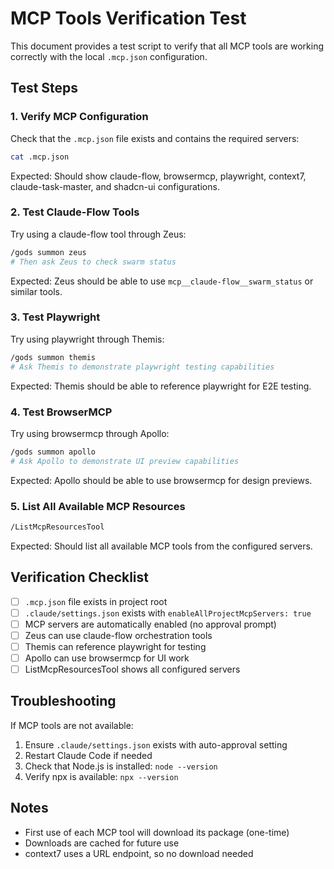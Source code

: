 # MCP Tools Verification Test

This document provides a test script to verify that all MCP tools are working correctly with the local `.mcp.json` configuration.

## Test Steps

### 1. Verify MCP Configuration
Check that the `.mcp.json` file exists and contains the required servers:
```bash
cat .mcp.json
```

Expected: Should show claude-flow, browsermcp, playwright, context7, claude-task-master, and shadcn-ui configurations.

### 2. Test Claude-Flow Tools
Try using a claude-flow tool through Zeus:
```bash
/gods summon zeus
# Then ask Zeus to check swarm status
```

Expected: Zeus should be able to use `mcp__claude-flow__swarm_status` or similar tools.

### 3. Test Playwright
Try using playwright through Themis:
```bash
/gods summon themis
# Ask Themis to demonstrate playwright testing capabilities
```

Expected: Themis should be able to reference playwright for E2E testing.

### 4. Test BrowserMCP
Try using browsermcp through Apollo:
```bash
/gods summon apollo
# Ask Apollo to demonstrate UI preview capabilities
```

Expected: Apollo should be able to use browsermcp for design previews.

### 5. List All Available MCP Resources
```bash
/ListMcpResourcesTool
```

Expected: Should list all available MCP tools from the configured servers.

## Verification Checklist

- [ ] `.mcp.json` file exists in project root
- [ ] `.claude/settings.json` exists with `enableAllProjectMcpServers: true`
- [ ] MCP servers are automatically enabled (no approval prompt)
- [ ] Zeus can use claude-flow orchestration tools
- [ ] Themis can reference playwright for testing
- [ ] Apollo can use browsermcp for UI work
- [ ] ListMcpResourcesTool shows all configured servers

## Troubleshooting

If MCP tools are not available:
1. Ensure `.claude/settings.json` exists with auto-approval setting
2. Restart Claude Code if needed
3. Check that Node.js is installed: `node --version`
4. Verify npx is available: `npx --version`

## Notes

- First use of each MCP tool will download its package (one-time)
- Downloads are cached for future use
- context7 uses a URL endpoint, so no download needed